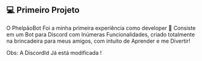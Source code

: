 ## 💻 Primeiro Projeto

O PhelpãoBot Foi a minha primeira experiência como developer  💜 
Consiste em um Bot para Discord com Inúmeras Funcionalidades, criado totalmente na brincadeira para meus amigos, com intuito de Aprender e me Divertir!

Obs: A DiscordId Já está modificada !
